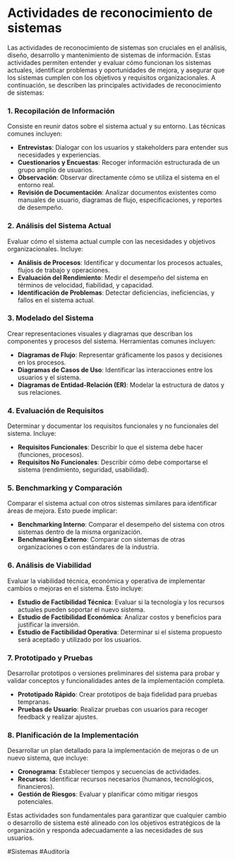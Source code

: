 # Actividades de reconocimiento de sistemas

Las actividades de reconocimiento de sistemas son cruciales en el análisis, diseño, desarrollo y mantenimiento de sistemas de información. Estas actividades permiten entender y evaluar cómo funcionan los sistemas actuales, identificar problemas y oportunidades de mejora, y asegurar que los sistemas cumplen con los objetivos y requisitos organizacionales. A continuación, se describen las principales actividades de reconocimiento de sistemas:

### 1. **Recopilación de Información**

Consiste en reunir datos sobre el sistema actual y su entorno. Las técnicas comunes incluyen:

- **Entrevistas**: Dialogar con los usuarios y stakeholders para entender sus necesidades y experiencias.
- **Cuestionarios y Encuestas**: Recoger información estructurada de un grupo amplio de usuarios.
- **Observación**: Observar directamente cómo se utiliza el sistema en el entorno real.
- **Revisión de Documentación**: Analizar documentos existentes como manuales de usuario, diagramas de flujo, especificaciones, y reportes de desempeño.

### 2. **Análisis del Sistema Actual**
Evaluar cómo el sistema actual cumple con las necesidades y objetivos organizacionales. Incluye:

- **Análisis de Procesos**: Identificar y documentar los procesos actuales, flujos de trabajo y operaciones.
- **Evaluación del Rendimiento**: Medir el desempeño del sistema en términos de velocidad, fiabilidad, y capacidad.
- **Identificación de Problemas**: Detectar deficiencias, ineficiencias, y fallos en el sistema actual.

### 3. **Modelado del Sistema**
Crear representaciones visuales y diagramas que describan los componentes y procesos del sistema. Herramientas comunes incluyen:

- **Diagramas de Flujo**: Representar gráficamente los pasos y decisiones en los procesos.
- **Diagramas de Casos de Uso**: Identificar las interacciones entre los usuarios y el sistema.
- **Diagramas de Entidad-Relación (ER)**: Modelar la estructura de datos y sus relaciones.

### 4. **Evaluación de Requisitos**
Determinar y documentar los requisitos funcionales y no funcionales del sistema. Incluye:

- **Requisitos Funcionales**: Describir lo que el sistema debe hacer (funciones, procesos).
- **Requisitos No Funcionales**: Describir cómo debe comportarse el sistema (rendimiento, seguridad, usabilidad).

### 5. **Benchmarking y Comparación**
Comparar el sistema actual con otros sistemas similares para identificar áreas de mejora. Esto puede implicar:

- **Benchmarking Interno**: Comparar el desempeño del sistema con otros sistemas dentro de la misma organización.
- **Benchmarking Externo**: Comparar con sistemas de otras organizaciones o con estándares de la industria.

### 6. **Análisis de Viabilidad**
Evaluar la viabilidad técnica, económica y operativa de implementar cambios o mejoras en el sistema. Esto incluye:

- **Estudio de Factibilidad Técnica**: Evaluar si la tecnología y los recursos actuales pueden soportar el nuevo sistema.
- **Estudio de Factibilidad Económica**: Analizar costos y beneficios para justificar la inversión.
- **Estudio de Factibilidad Operativa**: Determinar si el sistema propuesto será aceptado y utilizado por los usuarios.

### 7. **Prototipado y Pruebas**
Desarrollar prototipos o versiones preliminares del sistema para probar y validar conceptos y funcionalidades antes de la implementación completa.

- **Prototipado Rápido**: Crear prototipos de baja fidelidad para pruebas tempranas.
- **Pruebas de Usuario**: Realizar pruebas con usuarios para recoger feedback y realizar ajustes.

### 8. **Planificación de la Implementación**
Desarrollar un plan detallado para la implementación de mejoras o de un nuevo sistema, que incluye:

- **Cronograma**: Establecer tiempos y secuencias de actividades.
- **Recursos**: Identificar recursos necesarios (humanos, tecnológicos, financieros).
- **Gestión de Riesgos**: Evaluar y planificar cómo mitigar riesgos potenciales.

Estas actividades son fundamentales para garantizar que cualquier cambio o desarrollo de sistema esté alineado con los objetivos estratégicos de la organización y responda adecuadamente a las necesidades de sus usuarios.


#Sistemas
#Auditoría 